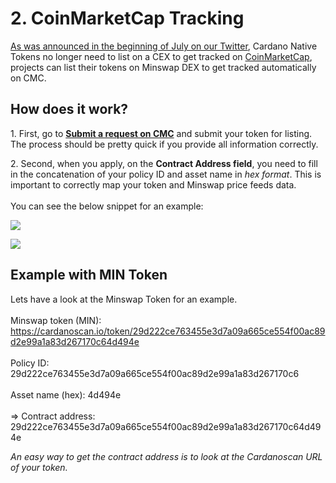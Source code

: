# 2. CoinMarketCap Tracking

[As was announced in the beginning of July on our Twitter](https://twitter.com/MinswapDEX/status/1542850619152662529?s=20\&t=Jia\_fXbexrqo5N5Hgbtj\_g), Cardano Native Tokens no longer need to list on a CEX to get tracked on [CoinMarketCap](https://coinmarketcap.com/), projects can list their tokens on Minswap DEX to get tracked automatically on CMC.

## How does it work?

1\. First, go to [**Submit a request on CMC**](https://support.coinmarketcap.com/hc/en-us/requests/new?ticket\_form\_id=360000493112) and submit your token for listing. The process should be pretty quick if you provide all information correctly.

2\. Second, when you apply, on the **Contract Address field**, you need to fill in the concatenation of your policy ID and asset name in _hex format_. This is important to correctly map your token and Minswap price feeds data.\
\
You can see the below snippet for an example:

![](https://lh6.googleusercontent.com/L1h\_Q6JaF9hvModwZYHzQERVmnmmGS70qmf9e78RxivbbJ-KPGIsrBJ2SAXMbCwz3l-xygM8gDYqX2oGKXtSZuBW7d4YN9XqX\_dA065tF8\_4A3TkQBumuCNE86OZcoF-JLAt8g0\_levR)

![](https://lh3.googleusercontent.com/WCFnDx-aTVU1AEB-UVzHQyqz824YlqcXR9oMC6BMvqjfIf3\_0Vbx\_XV9-7LiqvofkfoU0R40NtOLufmbC22lkmR-K2jRIaScXqLtqnD23mCSUARdt3-K4NMFTcHhtcO6xsc1YozGcRwi)

## Example with MIN Token

Lets have a look at the Minswap Token for an example. \
\
Minswap token (MIN): https://cardanoscan.io/token/29d222ce763455e3d7a09a665ce554f00ac89d2e99a1a83d267170c64d494e \
\
Policy ID: 29d222ce763455e3d7a09a665ce554f00ac89d2e99a1a83d267170c6 \
\
Asset name (hex): 4d494e \
\
\=>  Contract address: 29d222ce763455e3d7a09a665ce554f00ac89d2e99a1a83d267170c64d494e

_An easy way to get the contract address is to look at the Cardanoscan URL of your token._

